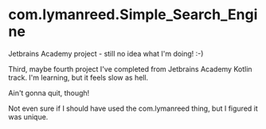# com.lymanreed.Simple_Search_Engine
Jetbrains Academy project - still no idea what I'm doing! :-)

Third, maybe fourth project I've completed from Jetbrains Academy Kotlin track. I'm learning, but it feels slow as hell.

Ain't gonna quit, though!

Not even sure if I should have used the com.lymanreed thing, but I figured it was unique.
